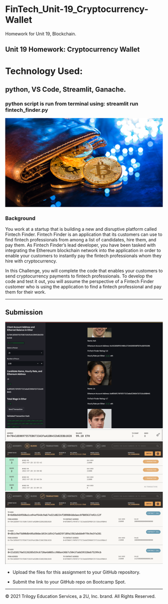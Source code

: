 # FinTech_Unit-19_Cryptocurrency-Wallet
Homework for Unit 19, Blockchain.

## Unit 19 Homework: Cryptocurrency Wallet

# Technology Used:
## python, VS Code, Streamlit, Ganache.
### python script is run from terminal using: streamlit run fintech_finder.py

![An image shows a wallet with bitcoin.](images/19-4-challenge-image.png)

### Background

You work at a startup that is building a new and disruptive platform called Fintech Finder. Fintech Finder is an application that its customers can use to find fintech professionals from among a list of candidates, hire them, and pay them. As Fintech Finder’s lead developer, you have been tasked with integrating the Ethereum blockchain network into the application in order to enable your customers to instantly pay the fintech professionals whom they hire with cryptocurrency.

In this Challenge, you will complete the code that enables your customers to send cryptocurrency payments to fintech professionals. To develop the code and test it out, you will assume the perspective of a Fintech Finder customer who is using the application to find a fintech professional and pay them for their work.



---

## Submission

![AppView](images/App.png)
![Account_balance](images/Address_bal_trxn_hist.png)
![Blocks](images/blocks.png)
![transactions](images/Ganache_transaction.png)

* Upload the files for this assignment to your GitHub repository.

* Submit the link to your GitHub repo on Bootcamp Spot.

---

© 2021 Trilogy Education Services, a 2U, Inc. brand. All Rights Reserved.
